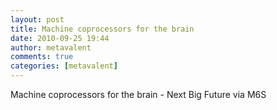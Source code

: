 ```yaml
---
layout: post
title: Machine coprocessors for the brain 
date: 2010-09-25 19:44
author: metavalent
comments: true
categories: [metavalent]
---
```

<p>Machine coprocessors for the brain - Next Big Future via M6S</p>

